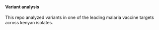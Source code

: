 ####  Variant analysis 
This repo analyzed variants in one of the leading malaria vaccine targets across kenyan isolates. 
